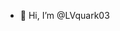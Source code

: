 - 👋 Hi, I’m @LVquark03
<!---
LVquark03/LVquark03 is a ✨ special ✨ repository because its `README.md` (this file) appears on your GitHub profile.
You can click the Preview link to take a look at your changes.


- 👀 I’m interested in physics, computing applied to physics
- 🌱 I’m currently learning ...
- 💞️ I’m looking to collaborate on ...
- 📫 How to reach me ...
- 😄 Pronouns: ...
- ⚡ Fun fact: ...
--->

